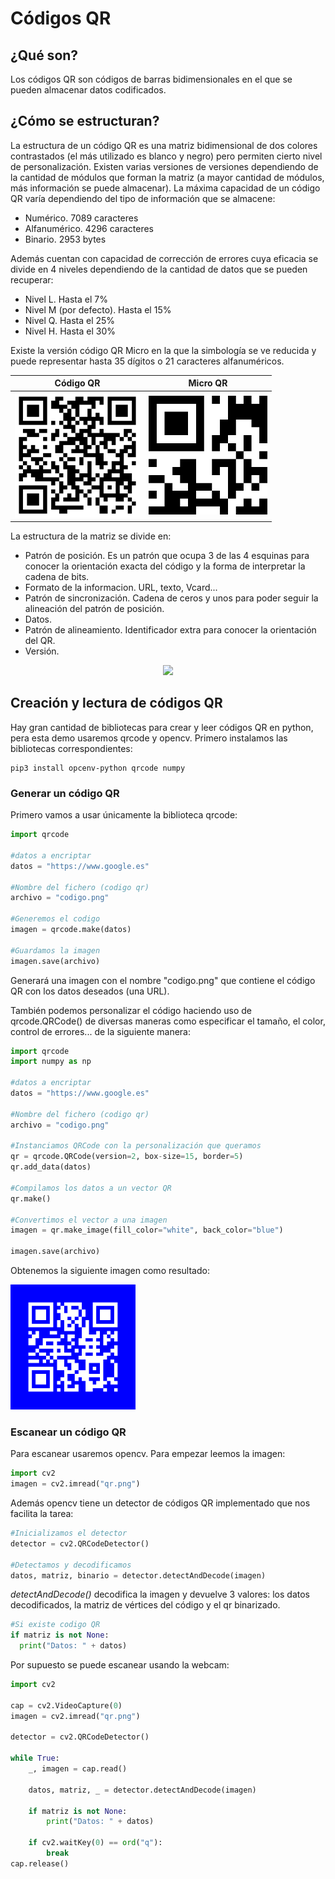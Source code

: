 # Códigos QR #
## ¿Qué son? ##
Los códigos QR son códigos de barras bidimensionales en el que se pueden almacenar datos codificados. 

## ¿Cómo se estructuran? ##
La estructura de un código QR es una matriz bidimensional de dos colores contrastados (el más utilizado es blanco y negro) pero permiten cierto nivel de personalización. 
Existen varias versiones de versiones dependiendo de la cantidad de módulos que forman la matriz (a mayor cantidad de módulos, más información se puede almacenar).
La máxima capacidad de un código QR varía dependiendo del tipo de información que se almacene:

<ul>
<li>Numérico. 7089 caracteres</li>
<li>Alfanumérico. 4296 caracteres</li>
<li>Binario. 2953 bytes</li>
</ul>

Además cuentan con capacidad de corrección de errores cuya eficacia se divide en 4 niveles dependiendo de la cantidad de datos que se pueden recuperar:

<ul>
<li>Nivel L. Hasta el 7%</li>
<li>Nivel M (por defecto). Hasta el 15%</li>
<li>Nivel Q. Hasta el 25%</li>
<li>Nivel H. Hasta el 30%</li>
</ul>


Existe la versión código QR Micro en la que la simbología se ve reducida y puede representar hasta 35 dígitos o 21 caracteres alfanuméricos.

Código QR                                             |  Micro QR
:----------------------------------------------------:|:-----------------------------------------------------:
<img src="./Images/Commons_QR_code.png" width="200"/> |  <img src="./Images/MicroQR_Example.png" width="190"/>

La estructura de la matriz se divide en: 

<ul>
<li>Patrón de posición. Es un patrón que ocupa 3 de las 4 esquinas para conocer la orientación exacta del código y la forma de interpretar la cadena de bits.</li>
<li>Formato de la informacion. URL, texto, Vcard...</li>
<li>Patrón de sincronización. Cadena de ceros y unos para poder seguir la alineación del patrón de posición.</li>
<li>Datos.</li>
<li>Patrón de alineamiento. Identificador extra para conocer la orientación del QR.</li>
<li>Versión.</li>
</ul>

<p align="center">
  <img src="./Images/Código_QR_Ejemplo_de_Estructura.svg" width="500"/>
</p>


## Creación y lectura de códigos QR ##
Hay gran cantidad de bibliotecas para crear y leer códigos QR en python, pera esta demo usaremos qrcode y opencv. Primero instalamos las bibliotecas correspondientes:

```shell
pip3 install opcenv-python qrcode numpy
```

### Generar un código QR ###
Primero vamos a usar únicamente la biblioteca qrcode:

```python
import qrcode

#datos a encriptar
datos = "https://www.google.es"

#Nombre del fichero (codigo qr)
archivo = "codigo.png"

#Generemos el codigo
imagen = qrcode.make(datos)

#Guardamos la imagen
imagen.save(archivo)
```

Generará una imagen con el nombre "codigo.png" que contiene el código QR con los datos deseados (una URL).

También podemos personalizar el código haciendo uso de qrcode.QRCode() de diversas maneras como especificar el tamaño, el color, control de errores... de la siguiente manera:

```python
import qrcode
import numpy as np

#datos a encriptar
datos = "https://www.google.es"

#Nombre del fichero (codigo qr)
archivo = "codigo.png"

#Instanciamos QRCode con la personalización que queramos
qr = qrcode.QRCode(version=2, box-size=15, border=5)
qr.add_data(datos)

#Compilamos los datos a un vector QR
qr.make()

#Convertimos el vector a una imagen
imagen = qr.make_image(fill_color="white", back_color="blue")

imagen.save(archivo)
```

Obtenemos la siguiente imagen como resultado:

<img src="./Images/qr.png" width="200"/>

### Escanear un código QR ###
Para escanear usaremos opencv. Para empezar leemos la imagen:

```python
import cv2
imagen = cv2.imread("qr.png")
```

Además opencv tiene un detector de códigos QR implementado que nos facilita la tarea:

```python
#Inicializamos el detector
detector = cv2.QRCodeDetector()

#Detectamos y decodificamos
datos, matriz, binario = detector.detectAndDecode(imagen)
```

*detectAndDecode()* decodifica la imagen y devuelve 3 valores: los datos decodificados, la matriz de vértices del código y el qr binarizado.

```python
#Si existe codigo QR
if matriz is not None:
  print("Datos: " + datos)
```

Por supuesto se puede escanear usando la webcam:

```python
import cv2

cap = cv2.VideoCapture(0)
imagen = cv2.imread("qr.png")

detector = cv2.QRCodeDetector()

while True:
    _, imagen = cap.read()

    datos, matriz, _ = detector.detectAndDecode(imagen)

    if matriz is not None:
        print("Datos: " + datos)

    if cv2.waitKey(0) == ord("q"):
        break
cap.release()

```
